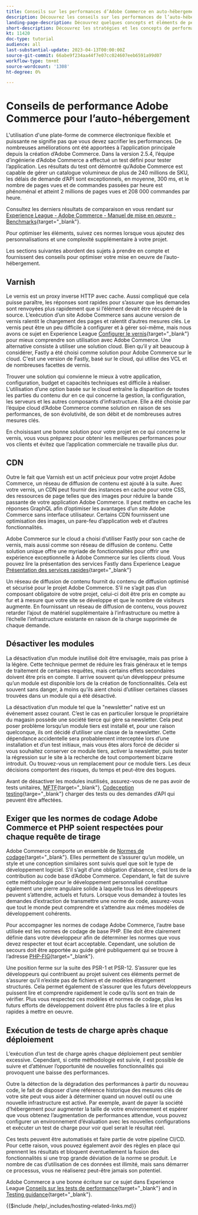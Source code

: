 ```yaml
---
title: Conseils sur les performances d’Adobe Commerce en auto-hébergement
description: Découvrez les conseils sur les performances de l’auto-hébergement, ainsi que les concepts et bonnes pratiques à prendre en compte.
landing-page-description: Découvrez quelques concepts et éléments de performance à prendre en compte lors de l’hébergement d’Adobe Commerce par vous-même.
short-description: Découvrez les stratégies et les concepts de performances pour héberger vous-même Adobe Commerce.
kt: 11420
doc-type: tutorial
audience: all
last-substantial-update: 2023-04-13T00:00:00Z
source-git-commit: 66abe9f234aa44f7e07cc024607eeb6591a99d07
workflow-type: tm+mt
source-wordcount: '1308'
ht-degree: 0%

---
```



# Conseils de performance Adobe Commerce pour l’auto-hébergement

L&#39;utilisation d&#39;une plate-forme de commerce électronique flexible et puissante ne signifie pas que vous devez sacrifier les performances. De nombreuses améliorations ont été apportées à l’application principale depuis la création d’Adobe Commerce. Dans la version 2.5.4, l’équipe d’ingénierie d’Adobe Commerce a effectué un test défini pour tester l’application. Les résultats du test ont démontré qu’Adobe Commerce est capable de gérer un catalogue volumineux de plus de 240 millions de SKU, les délais de demande d’API sont exceptionnels, en moyenne, 300 ms, et le nombre de pages vues et de commandes passées par heure est phénoménal et atteint 2 millions de pages vues et 208 000 commandes par heure.

Consultez les derniers résultats de comparaison en vous rendant sur [Experience League - Adobe Commerce - Manuel de mise en oeuvre - Benchmarks](https://experienceleague.adobe.com/docs/commerce-operations/implementation-playbook/infrastructure/performance/benchmarks.html){target="_blank"}.

Pour optimiser les éléments, suivez ces normes lorsque vous ajoutez des personnalisations et une complexité supplémentaire à votre projet.

Les sections suivantes abordent des sujets à prendre en compte et fournissent des conseils pour optimiser votre mise en oeuvre de l’auto-hébergement.

## Varnish

Le vernis est un proxy inverse HTTP avec cache. Aussi compliqué que cela puisse paraître, les réponses sont rapides pour s’assurer que les demandes sont renvoyées plus rapidement que si l’élément devait être récupéré de la source. L’exécution d’un site Adobe Commerce sans aucune version de vernis ralentit le chargement des pages et ralentit d’autres mesures clés. Le vernis peut être un peu difficile à configurer et à gérer soi-même, mais nous avons ce sujet en Experience League [Configurer le vernis](https://experienceleague.adobe.com/docs/commerce-operations/configuration-guide/cache/varnish/config-varnish.html){target="_blank"} pour mieux comprendre son utilisation avec Adobe Commerce. Une alternative consiste à utiliser une solution cloud. Bien qu’il y ait beaucoup à considérer, Fastly a été choisi comme solution pour Adobe Commerce sur le cloud. C&#39;est une version de Fastly, basé sur le cloud, qui utilise des VCL et de nombreuses facettes de vernis.

Trouver une solution qui convienne le mieux à votre application, configuration, budget et capacités techniques est difficile à réaliser. L’utilisation d’une option basée sur le cloud entraîne la disparition de toutes les parties du contenu dur en ce qui concerne la gestion, la configuration, les serveurs et les autres composants d’infrastructure. Elle a été choisie par l’équipe cloud d’Adobe Commerce comme solution en raison de ses performances, de son évolutivité, de son débit et de nombreuses autres mesures clés.

En choisissant une bonne solution pour votre projet en ce qui concerne le vernis, vous vous préparez pour obtenir les meilleures performances pour vos clients et évitez que l’application commerciale ne travaille plus dur.

## CDN

Outre le fait que Varnish est un actif précieux pour votre projet Adobe Commerce, un réseau de diffusion de contenu est ajouté à la suite. Avec votre vernis, un CDN peut fournir des instances en cache pour votre CSS, des ressources de page telles que des images pour réduire la bande passante de votre application Adobe Commerce. Il peut mettre en cache les réponses GraphQL afin d’optimiser les avantages d’un site Adobe Commerce sans interface utilisateur. Certains CDN fournissent une optimisation des images, un pare-feu d’application web et d’autres fonctionnalités.

Adobe Commerce sur le cloud a choisi d’utiliser Fastly pour son cache de vernis, mais aussi comme son réseau de diffusion de contenu. Cette solution unique offre une myriade de fonctionnalités pour offrir une expérience exceptionnelle à Adobe Commerce sur les clients cloud. Vous pouvez lire la présentation des services Fastly dans Experience League [Présentation des services rapides](https://experienceleague.adobe.com/docs/commerce-cloud-service/user-guide/cdn/fastly.html){target="_blank"}

Un réseau de diffusion de contenu fournit du contenu de diffusion optimisé et sécurisé pour le projet Adobe Commerce. S’il ne s’agit pas d’un composant obligatoire de votre projet, celui-ci doit être pris en compte au fur et à mesure que votre site se développe et que le nombre de visiteurs augmente. En fournissant un réseau de diffusion de contenu, vous pouvez retarder l’ajout de matériel supplémentaire à l’infrastructure ou mettre à l’échelle l’infrastructure existante en raison de la charge supprimée de chaque demande.

## Désactiver les modules

La désactivation d’un module inutilisé doit être envisagée, mais pas prise à la légère. Cette technique permet de réduire les frais généraux et le temps de traitement de certaines requêtes, mais certains effets secondaires doivent être pris en compte. Il arrive souvent qu’un développeur présume qu’un module est disponible lors de la création de fonctionnalités. Cela est souvent sans danger, à moins qu’ils aient choisi d’utiliser certaines classes trouvées dans un module qui a été désactivé.

La désactivation d’un module tel que la &quot;newsletter&quot; native est un événement assez courant. C’est le cas en particulier lorsque le propriétaire du magasin possède une société tierce qui gère sa newsletter. Cela peut poser problème lorsqu’un module tiers est installé et, pour une raison quelconque, ils ont décidé d’utiliser une classe de la newsletter. Cette dépendance accidentelle sera probablement interceptée lors d’une installation et d’un test initiaux, mais vous êtes alors forcé de décider si vous souhaitez conserver ce module tiers, activer la newsletter, puis tester la régression sur le site à la recherche de tout comportement bizarre introduit. Ou trouvez-vous un remplacement pour ce module tiers. Les deux décisions comportent des risques, du temps et peut-être des bogues.

Avant de désactiver les modules inutilisés, assurez-vous de ne pas avoir de tests unitaires, [MFTF](https://developer.adobe.com/commerce/cloud-tools/docker/test/application-testing/){target="_blank"}, [Codeception testing](https://developer.adobe.com/commerce/cloud-tools/docker/test/code-testing/){targe="_blank"} charger des tests ou des demandes d’API qui peuvent être affectées.

## Exiger que les normes de codage Adobe Commerce et PHP soient respectées pour chaque requête de tirage

Adobe Commerce comporte un ensemble de [Normes de codage](https://developer.adobe.com/commerce/php/coding-standards/){target="_blank"}. Elles permettent de s’assurer qu’un modèle, un style et une conception similaires sont suivis quel que soit le type de développement logiciel. S’il s’agit d’une obligation d’absence, c’est lors de la contribution au code base d’Adobe Commerce. Cependant, le fait de suivre cette méthodologie pour le développement personnalisé constitue également une pierre angulaire solide à laquelle tous les développeurs peuvent s’attendre, actuels et futurs. Lorsque vous demandez à toutes les demandes d’extraction de transmettre une norme de code, assurez-vous que tout le monde peut comprendre et s’attendre aux mêmes modèles de développement cohérents.

Pour accompagner les normes de codage Adobe Commerce, l’autre base utilisée est les normes de codage de base PHP. Elle doit être clairement définie dans votre développeur afin de déterminer les normes que vous devez respecter et tout écart acceptable. Cependant, une solution de secours doit être apportée au guide géré publiquement qui se trouve à l’adresse [PHP-FIG](https://www.php-fig.org){target="_blank"}.

Une position ferme sur la suite des PSR-1 et PSR-12. S’assurer que les développeurs qui contribuent au projet suivent ces éléments permet de s’assurer qu’il n’existe pas de fichiers et de modèles étrangement structurés. Cela permet également de s’assurer que les futurs développeurs puissent lire et comprendre rapidement le code qu’ils sont en train de vérifier. Plus vous respectez ces modèles et normes de codage, plus les futurs efforts de développement doivent être plus faciles à lire et plus rapides à mettre en oeuvre.

## Exécution de tests de charge après chaque déploiement

L’exécution d’un test de charge après chaque déploiement peut sembler excessive. Cependant, si cette méthodologie est suivie, il est possible de suivre et d’atténuer l’opportunité de nouvelles fonctionnalités qui provoquent une baisse des performances.

Outre la détection de la dégradation des performances à partir du nouveau code, le fait de disposer d’une référence historique des mesures clés de votre site peut vous aider à déterminer quand un nouvel outil ou une nouvelle infrastructure est activé. Par exemple, avant de payer la société d’hébergement pour augmenter la taille de votre environnement et espérer que vous obtenez l’augmentation de performances attendue, vous pouvez configurer un environnement d’évaluation avec les nouvelles configurations et exécuter un test de charge pour voir quel serait le résultat réel.

Ces tests peuvent être automatisés et faire partie de votre pipeline CI/CD. Pour cette raison, vous pouvez également avoir des règles en place qui prennent les résultats et bloquent éventuellement la fusion des fonctionnalités si une trop grande déviation de la norme se produit. Le nombre de cas d’utilisation de ces données est illimité, mais sans démarrer ce processus, vous ne réaliserez peut-être jamais son potentiel.

Adobe Commerce a une bonne écriture sur ce sujet dans Experience League [Conseils sur les tests de performance](https://experienceleague.adobe.com/docs/commerce-operations/deliver-commerce-at-scale/launch.html){target="_blank"} and in [Testing guidance](https://experienceleague.adobe.com/docs/commerce-cloud-service/user-guide/develop/test/guidance.html){target="_blank"}.

{{$include /help/_includes/hosting-related-links.md}}
